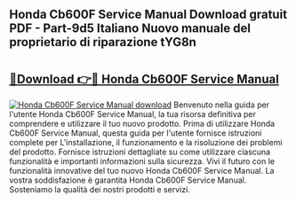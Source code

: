 ## Honda Cb600F Service Manual Download gratuit PDF - Part-9d5 Italiano Nuovo manuale del proprietario di riparazione tYG8n

# <h2><a href="http://dfe8yk.blite.top/?on=Honda+Cb600F+Service+Manual">🔗Download 👉🔴 Honda Cb600F Service Manual</a></h2>

[![Honda Cb600F Service Manual download](https://i.imgur.com/lujVjoI.png)](http://dfe8yk.blite.top/?on=Honda+Cb600F+Service+Manual)
Benvenuto nella guida per l'utente Honda Cb600F Service Manual, la tua risorsa definitiva per comprendere e utilizzare il tuo nuovo prodotto. Prima di utilizzare Honda Cb600F Service Manual, questa guida per l'utente fornisce istruzioni complete per L'installazione, il funzionamento e la risoluzione dei problemi del prodotto. Fornisce istruzioni dettagliate su come utilizzare ciascuna funzionalità e importanti informazioni sulla sicurezza. Vivi il futuro con le funzionalità innovative del tuo nuovo Honda Cb600F Service Manual. La vostra soddisfazione è garantita Honda Cb600F Service Manual. Sosteniamo la qualità dei nostri prodotti e servizi.
